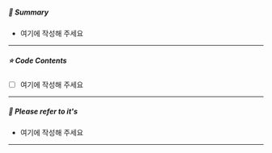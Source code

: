 ##### **📘 Summary**

- 여기에 작성해 주세요

---

##### **⭐ Code Contents**

- [ ] 여기에 작성해 주세요

---

##### **📜 Please refer to it's**

- 여기에 작성해 주세요

---
